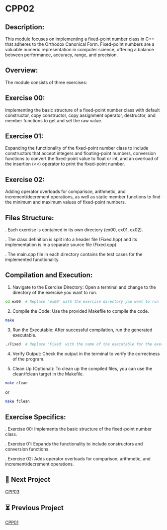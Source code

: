 # CPP02


## Description:

This module focuses on implementing a fixed-point number class in C++ that adheres to the Orthodox Canonical Form. Fixed-point numbers are a valuable numeric representation in computer science, offering a balance between performance, accuracy, range, and precision.
## Overview:

The module consists of three exercises:

## Exercise 00:
Implementing the basic structure of a fixed-point number class with default constructor, copy constructor, copy assignment operator, destructor, and member functions to get and set the raw value.
## Exercise 01:
Expanding the functionality of the fixed-point number class to include constructors that accept integers and floating-point numbers, conversion functions to convert the fixed-point value to float or int, and an overload of the insertion (<<) operator to print the fixed-point number.
## Exercise 02: 
Adding operator overloads for comparison, arithmetic, and increment/decrement operations, as well as static member functions to find the minimum and maximum values of fixed-point numbers.
## Files Structure: 
. Each exercise is contained in its own directory (ex00, ex01, ex02).

. The class definition is split into a header file (Fixed.hpp) and its implementation is in a separate source file (Fixed.cpp).

. The main.cpp file in each directory contains the test cases for the implemented functionality.

## Compilation and Execution:

1. Navigate to the Exercise Directory: Open a terminal and change to the directory of the exercise you want to run.
 ```bash
cd ex00  # Replace 'ex00' with the exercise directory you want to run
```
2. Compile the Code: Use the provided Makefile to compile the code.
 ```bash
make
```
3. Run the Executable: After successful compilation, run the generated executable.
```bash
./Fixed  # Replace 'Fixed' with the name of the executable for the exercise
```
4. Verify Output: Check the output in the terminal to verify the correctness of the program.
   
5. Clean Up (Optional): To clean up the compiled files, you can use the clean/fclean target in the Makefile.
 ```bash
make clean
```
or 
 ```bash
make fclean
```

## Exercise Specifics:

. Exercise 00: Implements the basic structure of the fixed-point number class.

. Exercise 01: Expands the functionality to include constructors and conversion functions.

. Exercise 02: Adds operator overloads for comparison, arithmetic, and increment/decrement operations.

## 🚀 Next Project

[CPP03](https://github.com/adhaka-afk/CPP03)

## ⏳ Previous Project

[CPP01](https://github.com/adhaka-afk/CPP01)


